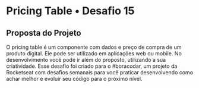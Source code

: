 # Pricing Table • Desafio 15
## Proposta do Projeto
O pricing table é um componente com dados e preço de compra de um produto digital. Ele pode ser utilizado em aplicações web ou mobile. No desenvolvimento você pode ir além do proposto, utilizando a sua criatividade. Esse desafio foi criado para o #boracodar, um projeto da Rocketseat com desafios semanais para você praticar desenvolvendo como achar melhor e evoluir seu código para o próximo nível.
